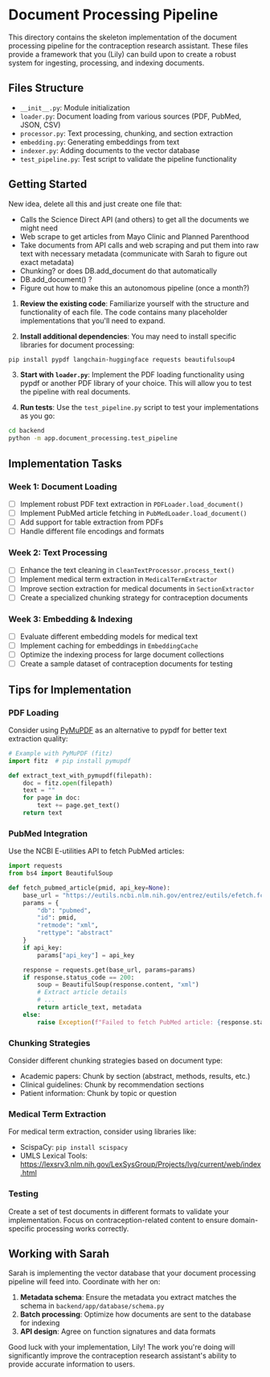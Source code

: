 # Document Processing Pipeline

This directory contains the skeleton implementation of the document processing pipeline for the contraception research assistant. These files provide a framework that you (Lily) can build upon to create a robust system for ingesting, processing, and indexing documents.

## Files Structure

- `__init__.py`: Module initialization
- `loader.py`: Document loading from various sources (PDF, PubMed, JSON, CSV)
- `processor.py`: Text processing, chunking, and section extraction
- `embedding.py`: Generating embeddings from text
- `indexer.py`: Adding documents to the vector database
- `test_pipeline.py`: Test script to validate the pipeline functionality

## Getting Started

New idea, delete all this and just create one file that:

- Calls the Science Direct API (and others) to get all the documents we might need
- Web scrape to get articles from Mayo Clinic and Planned Parenthood
- Take documents from API calls and web scraping and put them into raw text with necessary metadata (communicate with Sarah to figure out exact metadata)
- Chunking? or does DB.add_document do that automatically
- DB.add_document() ?
- Figure out how to make this an autonomous pipeline (once a month?)

1. **Review the existing code**: Familiarize yourself with the structure and functionality of each file. The code contains many placeholder implementations that you'll need to expand.

2. **Install additional dependencies**: You may need to install specific libraries for document processing:

```bash
pip install pypdf langchain-huggingface requests beautifulsoup4
```

3. **Start with `loader.py`**: Implement the PDF loading functionality using pypdf or another PDF library of your choice. This will allow you to test the pipeline with real documents.

4. **Run tests**: Use the `test_pipeline.py` script to test your implementations as you go:

```bash
cd backend
python -m app.document_processing.test_pipeline
```

## Implementation Tasks

### Week 1: Document Loading

- [ ] Implement robust PDF text extraction in `PDFLoader.load_document()`
- [ ] Implement PubMed article fetching in `PubMedLoader.load_document()`
- [ ] Add support for table extraction from PDFs
- [ ] Handle different file encodings and formats

### Week 2: Text Processing

- [ ] Enhance the text cleaning in `CleanTextProcessor.process_text()`
- [ ] Implement medical term extraction in `MedicalTermExtractor`
- [ ] Improve section extraction for medical documents in `SectionExtractor`
- [ ] Create a specialized chunking strategy for contraception documents

### Week 3: Embedding & Indexing

- [ ] Evaluate different embedding models for medical text
- [ ] Implement caching for embeddings in `EmbeddingCache`
- [ ] Optimize the indexing process for large document collections
- [ ] Create a sample dataset of contraception documents for testing

## Tips for Implementation

### PDF Loading

Consider using [PyMuPDF](https://github.com/pymupdf/PyMuPDF) as an alternative to pypdf for better text extraction quality:

```python
# Example with PyMuPDF (fitz)
import fitz  # pip install pymupdf

def extract_text_with_pymupdf(filepath):
    doc = fitz.open(filepath)
    text = ""
    for page in doc:
        text += page.get_text()
    return text
```

### PubMed Integration

Use the NCBI E-utilities API to fetch PubMed articles:

```python
import requests
from bs4 import BeautifulSoup

def fetch_pubmed_article(pmid, api_key=None):
    base_url = "https://eutils.ncbi.nlm.nih.gov/entrez/eutils/efetch.fcgi"
    params = {
        "db": "pubmed",
        "id": pmid,
        "retmode": "xml",
        "rettype": "abstract"
    }
    if api_key:
        params["api_key"] = api_key

    response = requests.get(base_url, params=params)
    if response.status_code == 200:
        soup = BeautifulSoup(response.content, "xml")
        # Extract article details
        # ...
        return article_text, metadata
    else:
        raise Exception(f"Failed to fetch PubMed article: {response.status_code}")
```

### Chunking Strategies

Consider different chunking strategies based on document type:

- Academic papers: Chunk by section (abstract, methods, results, etc.)
- Clinical guidelines: Chunk by recommendation sections
- Patient information: Chunk by topic or question

### Medical Term Extraction

For medical term extraction, consider using libraries like:

- ScispaCy: `pip install scispacy`
- UMLS Lexical Tools: https://lexsrv3.nlm.nih.gov/LexSysGroup/Projects/lvg/current/web/index.html

### Testing

Create a set of test documents in different formats to validate your implementation. Focus on contraception-related content to ensure domain-specific processing works correctly.

## Working with Sarah

Sarah is implementing the vector database that your document processing pipeline will feed into. Coordinate with her on:

1. **Metadata schema**: Ensure the metadata you extract matches the schema in `backend/app/database/schema.py`
2. **Batch processing**: Optimize how documents are sent to the database for indexing
3. **API design**: Agree on function signatures and data formats

Good luck with your implementation, Lily! The work you're doing will significantly improve the contraception research assistant's ability to provide accurate information to users.
